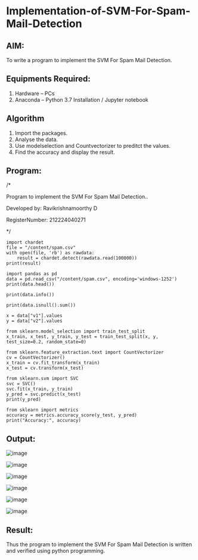 # Implementation-of-SVM-For-Spam-Mail-Detection

## AIM:
To write a program to implement the SVM For Spam Mail Detection.

## Equipments Required:
1. Hardware – PCs
2. Anaconda – Python 3.7 Installation / Jupyter notebook

## Algorithm

1. Import the packages.
2. Analyse the data.
3. Use modelselection and Countvectorizer to preditct the values.
4. Find the accuracy and display the result.

## Program:

/*

Program to implement the SVM For Spam Mail Detection..

Developed by: Ravikrishnamoorthy D
 
RegisterNumber: 212224040271

*/

```
import chardet
file = "/content/spam.csv"
with open(file, 'rb') as rawdata:
    result = chardet.detect(rawdata.read(100000))
print(result)

import pandas as pd
data = pd.read_csv("/content/spam.csv", encoding='windows-1252')
print(data.head())

print(data.info())

print(data.isnull().sum())

x = data["v1"].values
y = data["v2"].values

from sklearn.model_selection import train_test_split
x_train, x_test, y_train, y_test = train_test_split(x, y, test_size=0.2, random_state=0)

from sklearn.feature_extraction.text import CountVectorizer
cv = CountVectorizer()
x_train = cv.fit_transform(x_train)
x_test = cv.transform(x_test)

from sklearn.svm import SVC
svc = SVC()
svc.fit(x_train, y_train)
y_pred = svc.predict(x_test)
print(y_pred)

from sklearn import metrics
accuracy = metrics.accuracy_score(y_test, y_pred)
print("Accuracy:", accuracy)

```

## Output:

![image](https://github.com/user-attachments/assets/451f3bae-e9f3-4de0-b4d0-dea8e9ec8c6d)

![image](https://github.com/user-attachments/assets/3eb0b426-236e-48ed-9d2a-8c7e90c2825a)

![image](https://github.com/user-attachments/assets/d7d687c8-75a1-4c5c-b701-96b663fed84e)

![image](https://github.com/user-attachments/assets/32b9cb36-658b-4dbf-a0fd-9accde84fe45)

![image](https://github.com/user-attachments/assets/8c594fbe-c343-41db-a030-0ac8a5491adc)

![image](https://github.com/user-attachments/assets/7be7ece2-d1da-4330-adf3-2e76b9e2d71d)















## Result:
Thus the program to implement the SVM For Spam Mail Detection is written and verified using python programming.
